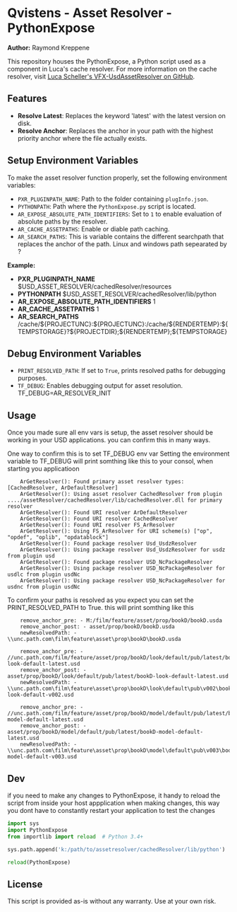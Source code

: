 # Qvistens - Asset Resolver - PythonExpose
**Author:** Raymond Kreppene

This repository houses the PythonExpose, 
a Python script used as a component in Luca's cache resolver. 
For more information on the cache resolver, visit [Luca Scheller's VFX-UsdAssetResolver on GitHub](https://github.com/LucaScheller/VFX-UsdAssetResolver).

## Features

- **Resolve Latest**: Replaces the keyword 'latest' with the latest version on disk.
- **Resolve Anchor**: Replaces the anchor in your path with the highest priority anchor where the file actually exists.

## Setup Environment Variables
To make the asset resolver function properly, set the following environment variables:

- `PXR_PLUGINPATH_NAME`: Path to the folder containing `plugInfo.json`. 
- `PYTHONPATH`: Path where the `PythonExpose.py` script is located. 
- `AR_EXPOSE_ABSOLUTE_PATH_IDENTIFIERS`: Set to `1` to enable evaluation of absolute paths by the resolver.
- `AR_CACHE_ASSETPATHS`: Enable or diable path caching. 
- `AR_SEARCH_PATHS`:  This is variable contains the different searchpath that replaces the anchor of the path. Linux and windows path sepearated by ?

**Example:**

- **PXR_PLUGINPATH_NAME** $USD_ASSET_RESOLVER/cachedResolver/resources
- **PYTHONPATH** $USD_ASSET_RESOLVER/cachedResolver/lib/python
- **AR_EXPOSE_ABSOLUTE_PATH_IDENTIFIERS** 1
- **AR_CACHE_ASSETPATHS** 1
- **AR_SEARCH_PATHS**  \/cache\/\$\{PROJECTUNC\}:\$\{PROJECTUNC\}:/cache/\$\{RENDERTEMP\}:\$\{TEMPSTORAGE\}?\$\{PROJECTDIR\};\$\{RENDERTEMP\};\$\{TEMPSTORAGE\}


## Debug Environment Variables

- `PRINT_RESOLVED_PATH`: If set to `True`, prints resolved paths for debugging purposes.
- `TF_DEBUG`: Enables debugging output for asset resolution. TF_DEBUG=AR_RESOLVER_INIT


## Usage
Once you made sure all env vars is setup, the asset resolver should be working in your USD applications.
you can confirm this in many ways. 

One way to confirm this is to set TF_DEBUG env var
Setting the environment variable to TF_DEBUG will print somthing like this to your consol, when starting you applicatioon

        ArGetResolver(): Found primary asset resolver types: [CachedResolver, ArDefaultResolver]
        ArGetResolver(): Using asset resolver CachedResolver from plugin  ..../assetResolver/cachedResolver/lib/cachedResolver.dll for primary resolver
        ArGetResolver(): Found URI resolver ArDefaultResolver
        ArGetResolver(): Found URI resolver CachedResolver
        ArGetResolver(): Found URI resolver FS_ArResolver
        ArGetResolver(): Using FS_ArResolver for URI scheme(s) ["op", "opdef", "oplib", "opdatablock"]
        ArGetResolver(): Found package resolver Usd_UsdzResolver
        ArGetResolver(): Using package resolver Usd_UsdzResolver for usdz from plugin usd
        ArGetResolver(): Found package resolver USD_NcPackageResolver
        ArGetResolver(): Using package resolver USD_NcPackageResolver for usdlc from plugin usdNc
        ArGetResolver(): Using package resolver USD_NcPackageResolver for usdnc from plugin usdNc

To confirm your paths is resolved as you expect you can set the PRINT_RESOLVED_PATH to True.
this will print somthing like this

        remove_anchor_pre: - M:/film/feature/asset/prop/bookD/bookD.usda
        remove_anchor_post: - asset/prop/bookD/bookD.usda
        newResolvedPath: - \\unc.path.com\film\feature\asset\prop\bookD\bookD.usda

        remove_anchor_pre: - //unc.path.com/film/feature/asset/prop/bookD/look/default/pub/latest/bookD-look-default-latest.usd
        remove_anchor_post: - asset/prop/bookD/look/default/pub/latest/bookD-look-default-latest.usd
        newResolvedPath: - \\unc.path.com\film\feature\asset\prop\bookD\look\default\pub\v002\bookD-look-default-v002.usd

        remove_anchor_pre: - //unc.path.com/film/feature/asset/prop/bookD/model/default/pub/latest/bookD-model-default-latest.usd
        remove_anchor_post: - asset/prop/bookD/model/default/pub/latest/bookD-model-default-latest.usd
        newResolvedPath: - \\unc.path.com\film\feature\asset\prop\bookD\model\default\pub\v003\bookD-model-default-v003.usd


## Dev
if you need to make any changes to PythonExpose, it handy to reload the script from inside your host appplication when making changes, this way you dont have to constantly restart your application to test the changes 

```python
import sys
import PythonExpose
from importlib import reload  # Python 3.4+

sys.path.append('k:/path/to/assetresolver/cachedResolver/lib/python')

reload(PythonExpose)

```

## License

This script is provided as-is without any warranty. Use at your own risk.